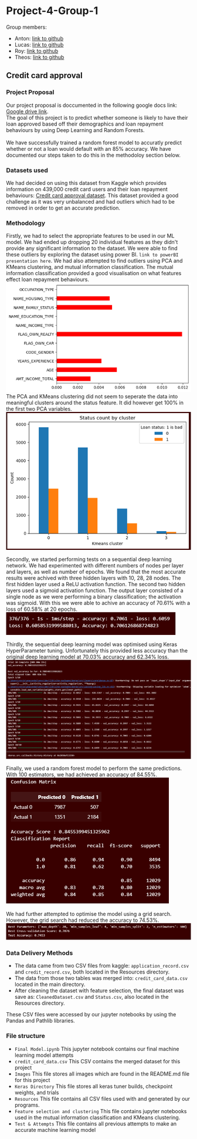 # Project-4-Group-1

Group members:

* Anton: [link to github](https://github.com/Anton0Lee)
* Lucas: [link to github](https://github.com/ljulbrich)
* Roy: [link to github](https://github.com/Roy-Ip)
* Theos: [link to github](https://github.com/Kapedes)

## Credit card approval

### Project Proposal

Our project proposal is doccumented in the following google docs link: [Google drive link](https://docs.google.com/document/d/1Ol1J2J28xPfOGt4Mhp_1h59lXy09CLNFtk_UX-2BcWE/edit#heading=h.z6ne0og04bp5).<br>
The goal of this project is to predict whether someone is likely to have their loan approved based off their demographics and loan repayment behaviours by using Deep Learning and Random Forests.<br><br>
We have successfully trained a random forest model to accuratly predict whether or not a loan would default with an 85% accuracy. We have documented our steps taken to do this in the methodoloy section below.<br>

### Datasets used

We had decided on using this dataset from Kaggle which provides information on 439,000 credit card users and their loan repayment behaviours: [Credit card approval dataset](https://www.kaggle.com/datasets/rikdifos/credit-card-approval-prediction/data?select=credit_record.csv). This dataset provided a good challenge as it was very unbalanced and had outliers which had to be removed in order to get an accurate prediction.

### Methodology

Firstly, we had to select the appropriate features to be used in our ML model. We had ended up dropping 20 individual features as they didn't provide any significant information to the dataset. We were able to find these outliers by exploring the dataset using power BI. `link to powerBI presentation here`. We had also attempted to find outliers using PCA and KMeans clustering, and mutual information classification. The mutual information classification provided a good visualisation on what features effect loan repayment behaviours.<br>
![Mutual info classification graph](https://github.com/Ljubrich/Project-4-Group-1/blob/main/Images/Mutual%20information%20classification.png)<br>
The PCA and KMeans clustering did not seem to seperate the data into meaningful clusters around the status feature. It did however get 100% in the first two PCA variables.<br>
![Status vs KMeans clustering](https://github.com/Ljubrich/Project-4-Group-1/blob/main/Images/Status%20vs%20KMeans.PNG)
<br>

Secondly, we started performing tests on a sequential deep learning network. We had experimented with different numbers of nodes per layer and layers, as well as number of epochs. We found that the most accurate results were achived with three hidden layers with 10, 28, 28 nodes. The first hidden layer used a ReLU activation function. The second two hidden layers used a sigmoid activation function. The output layer consisted of a single node as we were performing a binary classification; the activation was sigmoid. With this we were able to achive an accuracy of 70.61% with a loss of 60.58% at 20 epochs.<br>
![Sequential Deep Learning Model Results](https://github.com/Ljubrich/Project-4-Group-1/blob/main/Images/Sequential%20deep%20learning%20results.PNG)
<br>

Thirdly, the sequential deep learning model was optimised using Keras HyperParameter tuning. Unfortunately this provided less accuracy than the original deep learning model at 70.03% accuracy and 62.34% loss.<br>
![Keras Hyperparameters Tuned Results](https://github.com/Ljubrich/Project-4-Group-1/blob/main/Images/Keras%20tuner%20results.PNG)
<br>

Finally, we used a random forest model to perform the same predictions. With 100 estimators, we had achieved an accuracy of 84.55%.<br>
![Random Forest Model Results](https://github.com/Ljubrich/Project-4-Group-1/blob/main/Images/Random%20Forest%20results.PNG)<br>
<br>
We had further attempted to optimise the model using a grid search. However, the grid search had reduced the accuracy to 74.53%.<br>
![Grid Search Results](https://github.com/Ljubrich/Project-4-Group-1/blob/main/Images/Grid%20search%20results.PNG)<br>


### Data Delivery Methods

* The data came from two CSV files from kaggle: `application_record.csv` and `credit_record.csv`, both located in the Resources directory.
* The data from those two tables was merged into: `credit_card_data.csv` located in the main directory.
* After cleaning the dataset with feature selection, the final dataset was save as: `CleanedDataset.csv` and `Status.csv`, also located in the Resources directory.

These CSV files were accessed by our jupyter notebooks by using the Pandas and Pathlib libraries.

### File structure

* `Final Model.ipynb` This jupyter notebook contains our final machine learning model attempts
* `credit_card_data.csv` This CSV contains the merged dataset for this project
* `Images` This file stores all images which are found in the README.md file for this project
* `Keras Directory` This file stores all keras tuner builds, checkpoint weights, and trials
* `Resources` This file contains all CSV files used with and generated by our programs.
* `Feature selection and clustering` This file contains jupyter notebooks used in the mutual information classification and KMeans clustering.
* `Test & Attempts` This file contains all previous attempts to make an accurate machine learning model

